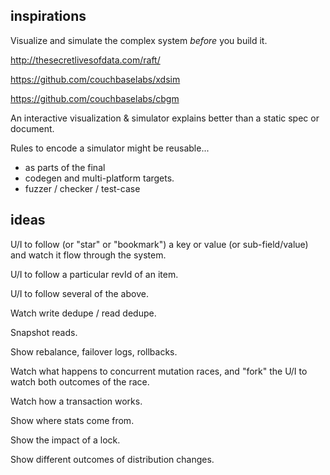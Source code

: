 inspirations
------------

Visualize and simulate the complex system _before_ you build it.

http://thesecretlivesofdata.com/raft/

https://github.com/couchbaselabs/xdsim

https://github.com/couchbaselabs/cbgm

An interactive visualization & simulator explains better than a static
spec or document.

Rules to encode a simulator might be reusable...

* as parts of the final
* codegen and multi-platform targets.
* fuzzer / checker / test-case

ideas
-----

U/I to follow (or "star" or "bookmark") a key or value (or
sub-field/value) and watch it flow through the system.

U/I to follow a particular revId of an item.

U/I to follow several of the above.

Watch write dedupe / read dedupe.

Snapshot reads.

Show rebalance, failover logs, rollbacks.

Watch what happens to concurrent mutation races,
and "fork" the U/I to watch both outcomes of the race.

Watch how a transaction works.

Show where stats come from.

Show the impact of a lock.

Show different outcomes of distribution changes.
